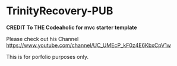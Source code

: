 # TrinityRecovery-PUB

**CREDIT To  THE Codeaholic for mvc starter template**

Please check out his Channel
https://www.youtube.com/channel/UC_UMEcP_kF0z4E6KbxCpV1w

This is for porfolio purposes only.
